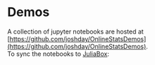 # Demos

A collection of jupyter notebooks are hosted at [https://github.com/joshday/OnlineStatsDemos](https://github.com/joshday/OnlineStatsDemos).  
To sync the notebooks to [JuliaBox](https://next.juliabox.com):
